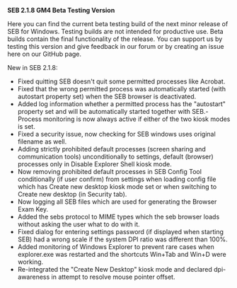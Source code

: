 **SEB 2.1.8 GM4 Beta Testing Version**

Here you can find the current beta testing build of the next minor release of SEB for Windows. Testing builds are not intended for productive use. Beta builds contain the final functionality of the release. You can support us by testing this version and give feedback in our forum or by creating an issue here on our GitHub page. 

New in SEB 2.1.8:

- Fixed quitting SEB doesn't quit some permitted processes like Acrobat.
- Fixed that the wrong permitted process was automatically started (with autostart property set) when the SEB browser is deactivated.
- Added log information whether a permitted process has the "autostart" property set and will be automatically started together with SEB.- Process monitoring is now always active if either of the two kiosk modes is set.
- Fixed a security issue, now checking for SEB windows uses original filename as well.
- Adding strictly prohibited default processes (screen sharing and communication tools) unconditionally to settings, default (browser) processes only in Disable Explorer Shell kiosk mode.
- Now removing prohibited default processes in SEB Config Tool conditionally (if user confirm) from settings when loading config file which has Create new desktop kiosk mode set or when switching to Create new desktop (in Security tab).
- Now logging all SEB files which are used for generating the Browser Exam Key.
- Added the sebs protocol to MIME types which the seb browser loads without asking the user what to do with it.
- Fixed dialog for entering settings password (if displayed when starting SEB) had a wrong scale if the system DPI ratio was different than 100%.
- Added monitoring of Windows Explorer to prevent rare cases when explorer.exe was restarted and the shortcuts Win+Tab and Win+D were working.
- Re-integrated the "Create New Desktop" kiosk mode and declared dpi-awareness in attempt to resolve mouse pointer offset.